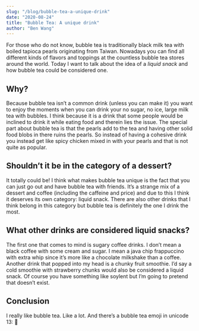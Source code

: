 ```yaml
---
slug: "/blog/bubble-tea-a-unique-drink"
date: "2020-08-24"
title: "Bubble Tea: A unique drink"
author: "Ben Wang"
---
```


For those who do not know, bubble tea is traditionally black milk tea with boiled tapioca pearls originating from Taiwan. Nowadays you can find all different kinds of flavors and toppings at the countless bubble tea stores around the world. Today I want to talk about the idea of a *liquid snack* and how bubble tea could be considered one.

## Why?

Because bubble tea isn’t a common drink (unless you can make it) you want to enjoy the moments when you can drink your no sugar, no ice, large milk tea with bubbles. I think because it is a drink that some people would be inclined to drink it while eating food and therein lies the issue. The special part about bubble tea is that the pearls add to the tea and having other solid food blobs in there ruins the pearls. So instead of having a cohesive drink you instead get like spicy chicken mixed in with your pearls and that is not quite as popular.

## Shouldn’t it be in the category of a dessert?

It totally could be! I think what makes bubble tea unique is the fact that you can just go out and have bubble tea with friends. It’s a strange mix of a dessert and coffee (including the caffeine and price) and due to this I think it deserves its own category: liquid snack. There are also other drinks that I think belong in this category but bubble tea is definitely the one I drink the most.

## What other drinks are considered liquid snacks?

The first one that comes to mind is sugary coffee drinks. I don’t mean a black coffee with some cream and sugar. I mean a java chip frappuccino with extra whip since it’s more like a chocolate milkshake than a coffee. 
Another drink that popped into my head is a chunky fruit smoothie. I’d say a cold smoothie with strawberry chunks would also be considered a liquid snack.
Of course you have something like soylent but I’m going to pretend that doesn’t exist.

## Conclusion

I really like bubble tea. Like a lot.
And there’s a bubble tea emoji in unicode 13: 🧋